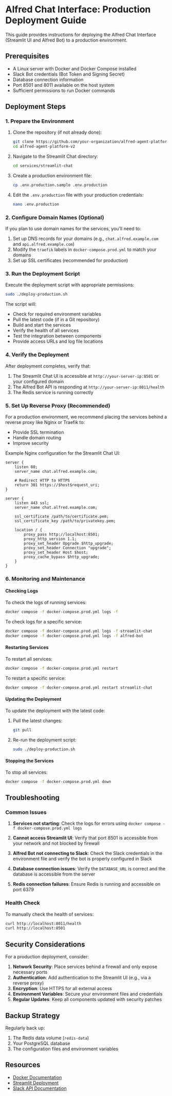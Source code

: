 # Alfred Chat Interface: Production Deployment Guide

This guide provides instructions for deploying the Alfred Chat Interface (Streamlit UI and Alfred Bot) to a production environment.

## Prerequisites

- A Linux server with Docker and Docker Compose installed
- Slack Bot credentials (Bot Token and Signing Secret)
- Database connection information
- Port 8501 and 8011 available on the host system
- Sufficient permissions to run Docker commands

## Deployment Steps

### 1. Prepare the Environment

1. Clone the repository (if not already done):
   ```bash
   git clone https://github.com/your-organization/alfred-agent-platform-v2.git
   cd alfred-agent-platform-v2
   ```

2. Navigate to the Streamlit Chat directory:
   ```bash
   cd services/streamlit-chat
   ```

3. Create a production environment file:
   ```bash
   cp .env.production.sample .env.production
   ```

4. Edit the `.env.production` file with your production credentials:
   ```bash
   nano .env.production
   ```

### 2. Configure Domain Names (Optional)

If you plan to use domain names for the services, you'll need to:

1. Set up DNS records for your domains (e.g., `chat.alfred.example.com` and `api.alfred.example.com`)
2. Modify the `traefik` labels in `docker-compose.prod.yml` to match your domains
3. Set up SSL certificates (recommended for production)

### 3. Run the Deployment Script

Execute the deployment script with appropriate permissions:

```bash
sudo ./deploy-production.sh
```

The script will:
- Check for required environment variables
- Pull the latest code (if in a Git repository)
- Build and start the services
- Verify the health of all services
- Test the integration between components
- Provide access URLs and log file locations

### 4. Verify the Deployment

After deployment completes, verify that:

1. The Streamlit Chat UI is accessible at `http://your-server-ip:8501` or your configured domain
2. The Alfred Bot API is responding at `http://your-server-ip:8011/health`
3. The Redis service is running correctly

### 5. Set Up Reverse Proxy (Recommended)

For a production environment, we recommend placing the services behind a reverse proxy like Nginx or Traefik to:

- Provide SSL termination
- Handle domain routing
- Improve security

Example Nginx configuration for the Streamlit Chat UI:

```nginx
server {
    listen 80;
    server_name chat.alfred.example.com;
    
    # Redirect HTTP to HTTPS
    return 301 https://$host$request_uri;
}

server {
    listen 443 ssl;
    server_name chat.alfred.example.com;
    
    ssl_certificate /path/to/certificate.pem;
    ssl_certificate_key /path/to/privatekey.pem;
    
    location / {
        proxy_pass http://localhost:8501;
        proxy_http_version 1.1;
        proxy_set_header Upgrade $http_upgrade;
        proxy_set_header Connection "upgrade";
        proxy_set_header Host $host;
        proxy_cache_bypass $http_upgrade;
    }
}
```

### 6. Monitoring and Maintenance

#### Checking Logs

To check the logs of running services:

```bash
docker compose -f docker-compose.prod.yml logs -f
```

To check logs for a specific service:

```bash
docker compose -f docker-compose.prod.yml logs -f streamlit-chat
docker compose -f docker-compose.prod.yml logs -f alfred-bot
```

#### Restarting Services

To restart all services:

```bash
docker compose -f docker-compose.prod.yml restart
```

To restart a specific service:

```bash
docker compose -f docker-compose.prod.yml restart streamlit-chat
```

#### Updating the Deployment

To update the deployment with the latest code:

1. Pull the latest changes:
   ```bash
   git pull
   ```

2. Re-run the deployment script:
   ```bash
   sudo ./deploy-production.sh
   ```

#### Stopping the Services

To stop all services:

```bash
docker compose -f docker-compose.prod.yml down
```

## Troubleshooting

### Common Issues

1. **Services not starting**: Check the logs for errors using `docker compose -f docker-compose.prod.yml logs`

2. **Cannot access Streamlit UI**: Verify that port 8501 is accessible from your network and not blocked by firewall

3. **Alfred Bot not connecting to Slack**: Check the Slack credentials in the environment file and verify the bot is properly configured in Slack

4. **Database connection issues**: Verify the `DATABASE_URL` is correct and the database is accessible from the server

5. **Redis connection failures**: Ensure Redis is running and accessible on port 6379

### Health Check

To manually check the health of services:

```bash
curl http://localhost:8011/health
curl http://localhost:8501
```

## Security Considerations

For a production deployment, consider:

1. **Network Security**: Place services behind a firewall and only expose necessary ports
2. **Authentication**: Add authentication to the Streamlit UI (e.g., via a reverse proxy)
3. **Encryption**: Use HTTPS for all external access
4. **Environment Variables**: Secure your environment files and credentials
5. **Regular Updates**: Keep all components updated with security patches

## Backup Strategy

Regularly back up:

1. The Redis data volume (`redis-data`)
2. Your PostgreSQL database
3. The configuration files and environment variables

## Resources

- [Docker Documentation](https://docs.docker.com/)
- [Streamlit Deployment](https://docs.streamlit.io/knowledge-base/deploy/index.html)
- [Slack API Documentation](https://api.slack.com/docs)